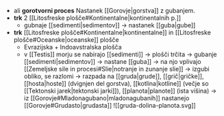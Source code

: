 - ali **gorotvorni proces**
Nastanek [[Gorovje|gorstva]] z gubanjem.
- **trk** 2 [[Litosfreske plošče#Kontinentalne|kontinentalnih p.]] 
	- gubnaje [[sedimenti|sedimentov]] $\rightarrow$ nastanek [[guba|gube]]
- **trk** [[Litosfreske plošče#Kontinentalne|kontinentalne]] in [[Litosfreske plošče#Oceanske|oceanske]] plošče
	- Evrazijska + Indoavstralska plošča
	- v [[Testis]] morju se nabirajo [[sedimenti]] $\rightarrow$ plošči trčita
	 $\rightarrow$ gubanje [[sedimenti|sedimentov]] $\rightarrow$ nastane [[guba]]
	 $\rightarrow$ na njo vplivajo [[Zemeljske sile in procesi#Slie|notranje in zunanje slie]] $\rightarrow$ izgubi obliko, se razlomi
	 $\rightarrow$ razpada na [[gruda|grude]], [[grič|gričke]], [[hosta|hoste]] (dvignjen del gorstva), [[kotlina|kotline]] (večje so [[Tektonski jarek|tektonski jarki]]), [[planota|planote]] (ista višina) $\rightarrow$ iz [[Gorovje#Mladonagubano|mladonagubanih]] nastanejo [[Gorovje#Grudasto|grudasta]]
	  ![[gruda-dolina-planota.svg]]
